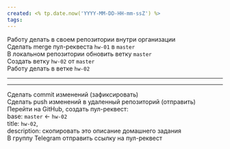 ```yaml
---
created: <% tp.date.now('YYYY-MM-DD-HH-mm-ssZ') %>
tags:
---
```

Работу делать в своем репозитории внутри организации  
Сделать merge пул-реквеста `hw-01` в `master`  
В локальном репозитории обновить ветку `master`  
Создать ветку `hw-02` от `master`  
Работу делать в ветке `hw-02`  
___


___
Сделать commit изменений (зафиксировать)  
Сделать push изменений в удаленный репозиторий (отправить)   
Перейти на GitHub, создать пул-реквест:  
base: `master` <- `hw-02`  
title: `hw-02`,  
description: скопировать это описание домашнего задания  
В группу Telegram отправить ссылку на пул-реквест